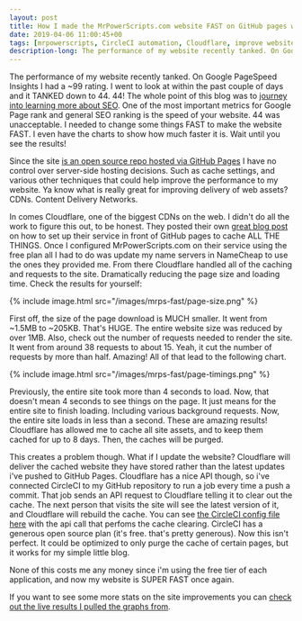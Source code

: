 ```yaml
---
layout: post
title: How I made the MrPowerScripts.com website FAST on GitHub pages with Cloudflare and CircleCI
date: 2019-04-06 11:00:45+00
tags: [mrpowerscripts, CircleCI automation, Cloudflare, improve website speed, website speed tips, Cloudflare caching, Cloudflare website speed ]
description-long: The performance of my website recently tanked. On Google PageSpeed Insights I had a ~99 rating. I went to look at within the past couple of days and it TANKED down to 44. 44! The whole point of this blog was to journey into learning more about SEO. One of the most important metrics for Google Page rank and general SEO ranking is the speed of your website. 44 was unacceptable. I needed to change some things FAST to make the website FAST. I even have the charts to show how much faster it is. Wait until you see the results!
---
```


The performance of my website recently tanked. On Google PageSpeed Insights I had a ~99 rating. I went to look at within the past couple of days and it TANKED down to 44. 44! The whole point of this blog was to [journey into learning more about SEO](https://www.youtube.com/watch?v=5YsFoEY7Ulo&list=PLqpaLALjc1lwz6nHCgsP98xYX_Ykawh3J). One of the most important metrics for Google Page rank and general SEO ranking is the speed of your website. 44 was unacceptable. I needed to change some things FAST to make the website FAST. I even have the charts to show how much faster it is. Wait until you see the results!

Since the site [is an open source repo hosted via GitHub Pages](https://github.com/MrPowerScripts/MrPowerScripts.com) I have no control over server-side hosting decisions. Such as cache settings, and various other techniques that could help improve the performance to my website. Ya know what is really great for improving delivery of web assets? CDNs. Content Delivery Networks.

In comes Cloudflare, one of the biggest CDNs on the web.  I didn't do all the work to figure this out, to be honest. They posted their own [great blog post](https://blog.cloudflare.com/secure-and-fast-github-pages-with-cloudflare/) on how to set up their service in front of GitHub pages to cache ALL THE THINGS.  Once I configured MrPowerScripts.com on their service using the free plan all I had to do was update my name servers in NameCheap to use the ones they provided me. From there Cloudflare handled all of the caching and requests to the site. Dramatically reducing the page size and loading time.  Check the results for yourself:

{% include image.html src="/images/mrps-fast/page-size.png" %}

First off, the size of the page download is MUCH smaller. It went from ~1.5MB to ~205KB. That's HUGE. The entire website size was reduced by over 1MB. Also, check out the number of requests needed to render the site. It went from around 38 requests to about 15. Yeah, it cut the number of requests by more than half. Amazing! All of that lead to the following chart.

{% include image.html src="/images/mrps-fast/page-timings.png" %}

Previously, the entire site took more than 4 seconds to load. Now, that doesn't mean 4 seconds to see things on the page. It just means for the entire site to finish loading. Including various background requests. Now, the entire site loads in less than a second. These are amazing results! Cloudflare has allowed me to cache all site assets, and to keep them cached for up to 8 days. Then, the caches will be purged.

This creates a problem though. What if I update the website? Cloudflare will deliver the cached website they have stored rather than the latest updates i've pushed to GitHub Pages. Cloudflare has a nice API though, so i've connected CircleCI to my GitHub repository to run a job every time a push a commit. That job sends an API request to Cloudflare telling it to clear out the cache. The next person that visits the site will see the latest version of it, and Cloudflare will rebuild the cache. You can see [the CircleCI config file here](https://github.com/MrPowerScripts/MrPowerScripts.com/blob/f41b5b2a8d51b5f80f4d7da9bab33368d3b602c3/.circleci/config.yml) with the api call that perfoms the cache clearing. CircleCI has a generous open source plan (it's free. that's pretty generous). Now this isn't perfect. It could be optimized to only purge the cache of certain pages, but it works for my simple little blog.

None of this costs me any money since i'm using the free tier of each application, and now my website is SUPER FAST once again.

If you want to see some more stats on the site improvements you can [check out the live results I pulled the graphs from](https://gtmetrix.com/reports/mrpowerscripts.com/S4kSarB8).
